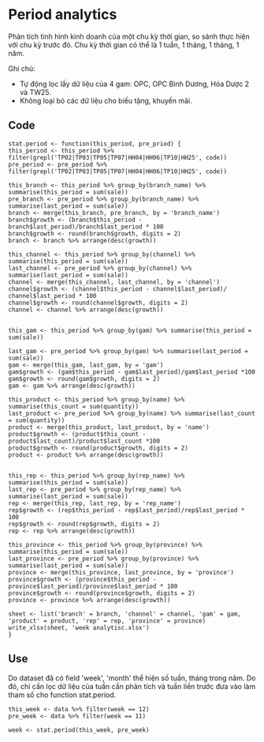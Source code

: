 # Period analytics
Phân tích tình hình kinh doanh của một chu kỳ thời gian, so sánh thực hiện với chu kỳ trước đó. Chu kỳ thời gian có thể là 1 tuần, 1 tháng, 1 tháng, 1 năm.

Ghi chú:
- Tự động lọc lấy dữ liệu của 4 gam: OPC, OPC Bình Dương, Hóa Dược 2 và TW25.
- Không loại bỏ các dữ liệu cho biếu tặng, khuyến mãi.

## Code

```
stat.period <- function(this_period, pre_priod) {
this_period <- this_period %>% filter(grepl('TP02|TP03|TP05|TP07|HH04|HH06|TP10|HH25', code))
pre_period <- pre_period %>% filter(grepl('TP02|TP03|TP05|TP07|HH04|HH06|TP10|HH25', code))

this_branch <- this_period %>% group_by(branch_name) %>% summarise(this_period = sum(sale))
pre_branch <- pre_period %>% group_by(branch_name) %>% summarise(last_period = sum(sale))
branch <- merge(this_branch, pre_branch, by = 'branch_name')
branch$growth <- (branch$this_period - branch$last_period)/branch$last_period * 100
branch$growth <- round(branch$growth, digits = 2)
branch <- branch %>% arrange(desc(growth))

this_channel <- this_period %>% group_by(channel) %>% summarise(this_period = sum(sale))
last_channel <- pre_period %>% group_by(channel) %>% summarise(last_period = sum(sale))
channel <- merge(this_channel, last_channel, by = 'channel')
channel$growth <- (channel$this_period - channel$last_period)/ channel$last_period * 100
channel$growth <- round(channel$growth, digits = 2)
channel <- channel %>% arrange(desc(growth))


this_gam <- this_period %>% group_by(gam) %>% summarise(this_period = sum(sale))

last_gam <- pre_period %>% group_by(gam) %>% summarise(last_period = sum(sale))
gam <- merge(this_gam, last_gam, by = 'gam')
gam$growth <- (gam$this_period - gam$last_period)/gam$last_period *100
gam$growth <- round(gam$growth, digits = 2)
gam <- gam %>% arrange(desc(growth))

this_product <- this_period %>% group_by(name) %>% summarise(this_count = sum(quantity))
last_product <- pre_period %>% group_by(name) %>% summarise(last_count = sum(quantity))
product <- merge(this_product, last_product, by = 'name')
product$growth <- (product$this_count - product$last_count)/product$last_count *100
product$growth <- round(product$growth, digits = 2)
product <- product %>% arrange(desc(growth))


this_rep <- this_period %>% group_by(rep_name) %>% summarise(this_period = sum(sale))
last_rep <- pre_period %>% group_by(rep_name) %>% summarise(last_period = sum(sale))
rep <- merge(this_rep, last_rep, by = 'rep_name')
rep$growth <- (rep$this_period - rep$last_period)/rep$last_period * 100
rep$growth <- round(rep$growth, digits = 2)
rep <- rep %>% arrange(desc(growth))

this_province <- this_period %>% group_by(province) %>% summarise(this_period = sum(sale))
last_province <- pre_period %>% group_by(province) %>% summarise(last_period = sum(sale))
province <- merge(this_province, last_province, by = 'province')
province$growth <- (province$this_period - province$last_period)/province$last_period * 100
province$growth <- round(province$growth, digits = 2)
province <- province %>% arrange(desc(growth))

sheet <- list('branch' = branch, 'channel' = channel, 'gam' = gam, 'product' = product, 'rep' = rep, 'province' = province)
write_xlsx(sheet, 'week analytisc.xlsx')
}
```

## Use
Do dataset đã có field 'week', 'month' thể hiện số tuần, tháng trong năm. Do đó, chỉ cần lọc dữ liệu của tuần cần phân tích và tuần liền trước
đưa vào làm tham số cho function stat.period.

```
this_week <- data %>% filter(week == 12)
pre_week <- data %>% filter(week == 11)

week <- stat.period(this_week, pre_week)
```
